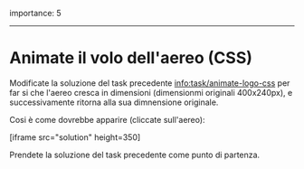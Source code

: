 importance: 5

---

# Animate il volo dell'aereo (CSS)

Modificate la soluzione del task precedente <info:task/animate-logo-css> per far si che l'aereo cresca in dimensioni (dimensionmi originali 400x240px), e successivamente ritorna alla sua dimnensione originale.

Cosi è come dovrebbe apparire (cliccate sull'aereo):

[iframe src="solution" height=350]

Prendete la soluzione del task precedente come punto di partenza.

